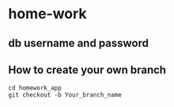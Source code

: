 # home-work

## db username and password

## How to create your own branch
    cd homework_app
    git checkout -b Your_branch_name


